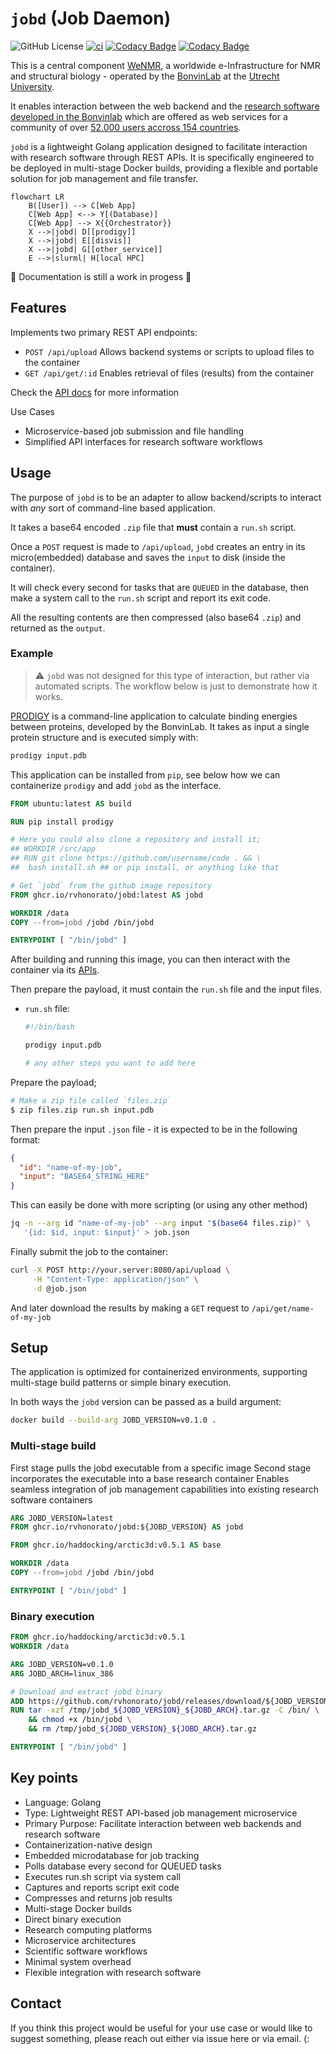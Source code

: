 # `jobd` (Job Daemon)

![GitHub License](https://img.shields.io/github/license/rvhonorato/jobd)
[![ci](https://github.com/rvhonorato/jobd/actions/workflows/ci.yml/badge.svg)](https://github.com/rvhonorato/jobd/actions/workflows/ci.yml)
[![Codacy Badge](https://app.codacy.com/project/badge/Grade/ae50eb8e1303415f981ec755f0b8a28f)](https://app.codacy.com/gh/rvhonorato/jobd/dashboard?utm_source=gh&utm_medium=referral&utm_content=&utm_campaign=Badge_grade)
[![Codacy Badge](https://app.codacy.com/project/badge/Coverage/ae50eb8e1303415f981ec755f0b8a28f)](https://app.codacy.com/gh/rvhonorato/jobd/dashboard?utm_source=gh&utm_medium=referral&utm_content=&utm_campaign=Badge_coverage)

This is a central component [WeNMR](https://wenmr.science.uu.nl), a worldwide
e-Infrastructure for NMR and structural biology - operated by
the [BonvinLab](https://bonvinlab.org) at the [Utrecht University](https://uu.nl).

It enables interaction between the web backend and the
[research software developed in the Bonvinlab](https://github.com/haddocking) which
are offered as web services for a community of over
[52.000 users accross 154 countries](https://rascar.science.uu.nl/new/stats).

`jobd` is a lightweight Golang application designed to facilitate interaction with
research software through REST APIs. It is specifically engineered to be deployed
in multi-stage Docker builds, providing a flexible and portable solution for job
management and file transfer.

```mermaid
flowchart LR
    B([User]) --> C[Web App]
    C[Web App] <--> Y[(Database)]
    C[Web App] --> X{{Orchestrator}}
    X -->|jobd| D[[prodigy]]
    X -->|jobd| E[[disvis]]
    X -->|jobd| G[[other_service]]
    E -->|slurml| H[local HPC]
```

🚧 Documentation is still a work in progess 🚧

## Features

Implements two primary REST API endpoints:

- `POST /api/upload` Allows backend systems or scripts to upload files to the container
- `GET /api/get/:id` Enables retrieval of files (results) from the container

Check the [API docs](https://rvhonorato.github.io/jobd/) for more information

Use Cases

- Microservice-based job submission and file handling
- Simplified API interfaces for research software workflows

## Usage

The purpose of `jobd` is to be an adapter to allow backend/scripts to interact with
_any_ sort of command-line based application.

It takes a base64 encoded `.zip` file that **must** contain a `run.sh` script.

Once a `POST` request is made to `/api/upload`, `jobd` creates an entry in its
micro(embedded) database and saves the `input` to disk (inside the container).

It will check every second for tasks that are `QUEUED` in the database, then
make a system call to the `run.sh` script and report its exit code.

All the resulting contents are then compressed (also base64 `.zip`) and
returned as the `output`.

### Example

> ⚠️ `jobd` was not designed for this type of interaction, but rather via automated
> scripts. The workflow below is just to demonstrate how it works.

[PRODIGY](https://github.com/haddocking/prodigy) is a command-line application
to calculate binding energies between proteins, developed by the BonvinLab.
It takes as input a single protein structure and is executed simply with:

```bash
prodigy input.pdb
```

This application can be installed from `pip`, see below how we can containerize
`prodigy` and add `jobd` as the interface.

```dockerfile
FROM ubuntu:latest AS build

RUN pip install prodigy

# Here you could also clone a repository and install it;
## WORKDIR /src/app
## RUN git clone https://github.com/username/code . && \
##  bash install.sh ## or pip install, or anything like that

# Get `jobd` from the github image repository
FROM ghcr.io/rvhonorato/jobd:latest AS jobd

WORKDIR /data
COPY --from=jobd /jobd /bin/jobd

ENTRYPOINT [ "/bin/jobd" ]
```

After building and running this image, you can then interact with the container
via its [APIs](https://rvhonorato.me/jobd).

Then prepare the payload, it must contain the `run.sh` file and the input files.

- `run.sh` file:

  ```bash
  #!/bin/bash

  prodigy input.pdb

  # any other steps you want to add here
  ```

Prepare the payload;

```bash
# Make a zip file called `files.zip`
$ zip files.zip run.sh input.pdb
```

Then prepare the input `.json` file - it is expected to be in the following format:

```json
{
  "id": "name-of-my-job",
  "input": "BASE64_STRING_HERE"
}
```

This can easily be done with more scripting (or using any other method)

```bash
jq -n --arg id "name-of-my-job" --arg input "$(base64 files.zip)" \
   '{id: $id, input: $input}' > job.json
```

Finally submit the job to the container:

```bash
curl -X POST http://your.server:8080/api/upload \
     -H "Content-Type: application/json" \
     -d @job.json
```

And later download the results by making a `GET` request to `/api/get/name-of-my-job`

## Setup

The application is optimized for containerized environments,
supporting multi-stage build patterns or simple binary execution.

In both ways the `jobd` version can be passed as a build argument:

```bash
docker build --build-arg JOBD_VERSION=v0.1.0 .
```

### Multi-stage build

First stage pulls the jobd executable from a specific image
Second stage incorporates the executable into a base research container
Enables seamless integration of job management capabilities into existing research
software containers

```dockerfile
ARG JOBD_VERSION=latest
FROM ghcr.io/rvhonorato/jobd:${JOBD_VERSION} AS jobd

FROM ghcr.io/haddocking/arctic3d:v0.5.1 AS base

WORKDIR /data
COPY --from=jobd /jobd /bin/jobd

ENTRYPOINT [ "/bin/jobd" ]
```

### Binary execution

```dockerfile
FROM ghcr.io/haddocking/arctic3d:v0.5.1
WORKDIR /data

ARG JOBD_VERSION=v0.1.0
ARG JOBD_ARCH=linux_386

# Download and extract jobd binary
ADD https://github.com/rvhonorato/jobd/releases/download/${JOBD_VERSION}/jobd_${JOBD_VERSION}_${JOBD_ARCH}.tar.gz /tmp/
RUN tar -xzf /tmp/jobd_${JOBD_VERSION}_${JOBD_ARCH}.tar.gz -C /bin/ \
    && chmod +x /bin/jobd \
    && rm /tmp/jobd_${JOBD_VERSION}_${JOBD_ARCH}.tar.gz

ENTRYPOINT [ "/bin/jobd" ]
```

## Key points
- Language: Golang
- Type: Lightweight REST API-based job management microservice
- Primary Purpose: Facilitate interaction between web backends and research software
- Containerization-native design
- Embedded microdatabase for job tracking
- Polls database every second for QUEUED tasks
- Executes run.sh script via system call
- Captures and reports script exit code
- Compresses and returns job results
- Multi-stage Docker builds
- Direct binary execution
- Research computing platforms
- Microservice architectures
- Scientific software workflows
- Minimal system overhead
- Flexible integration with research software

## Contact

If you think this project would be useful for your use case or would like to suggest something, please reach out either via issue here or via email. (:
